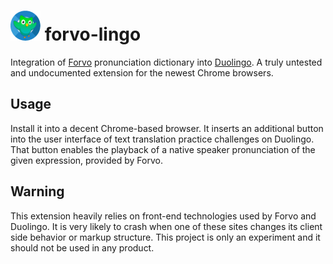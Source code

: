 # ![logo](/icon48.png) forvo-lingo

Integration of [Forvo](http://forvo.com) pronunciation dictionary into [Duolingo](http://duolingo.com). A truly untested and undocumented extension for the newest Chrome browsers.


## Usage

Install it into a decent Chrome-based browser. It inserts an additional button into the user interface of text translation practice challenges on Duolingo. That button enables the playback of a native speaker pronunciation of the given expression, provided by Forvo.


## Warning

This extension heavily relies on front-end technologies used by Forvo and Duolingo. It is very likely to crash when one of these sites changes its client side behavior or markup structure. This project is only an experiment and it should not be used in any product.

